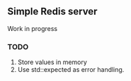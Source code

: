 ## Simple Redis server
Work in progress

### TODO
1. Store values in memory
2. Use std::expected as error handling.